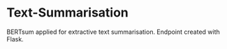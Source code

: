 # Text-Summarisation
BERTsum applied for extractive text summarisation. Endpoint created with Flask.
